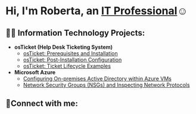 <h1>Hi, I'm Roberta, an <a href="https://www.linkedin.com/in/roberta-bueno-3771785a/">IT Professional</a>☺</h1>

<h2>👨‍💻 Information Technology Projects:</h2>

- <b>osTicket (Help Desk Ticketing System)</b>
  - [osTicket: Prerequisites and Installation](https://github.com/roberta-bueno/osticket-prereqs)
  - [osTicket: Post-Installation Configuration](https://github.com/roberta-bueno/post-install-config)
  - [osTicket: Ticket Lifecycle Examples](https://github.com/roberta-bueno/ticket-lifecycle)
- <b>Microsoft Azure</b>
  - [Configuring On-premises Active Directory within Azure VMs](https://github.com/roberta-bueno/configure-ad)
  - [Network Security Groups (NSGs) and Inspecting Network Protocols](https://github.com/roberta-bueno/azure-network-protocols)

<h2>🤳Connect with me:</h2>

